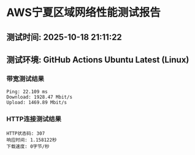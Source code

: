 # AWS宁夏区域网络性能测试报告
## 测试时间: 2025-10-18 21:11:22
## 测试环境: GitHub Actions Ubuntu Latest (Linux)

### 带宽测试结果
```
Ping: 22.109 ms
Download: 1928.47 Mbit/s
Upload: 1469.89 Mbit/s
```

### HTTP连接测试结果
```
HTTP状态码: 307
响应时间: 1.158122秒
下载速度: 0字节/秒
```


